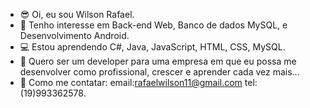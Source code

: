- 😎 Oi, eu sou Wilson Rafael.
- 📁 Tenho interesse em Back-end Web, Banco de dados MySQL, e Desenvolvimento Android.
- 💻 Estou aprendendo C#, Java, JavaScript, HTML, CSS, MySQL. 
- 💾 Quero ser um developer para uma empresa em que eu possa me desenvolver como profissional, crescer e aprender cada vez mais...
- 📩 Como me contatar: email:rafaelwilson11@gmail.com  tel:(19)993362578.

<!---
Wilson19954/Wilson19954 is a ✨ special ✨ repository because its `README.md` (this file) appears on your GitHub profile.
You can click the Preview link to take a look at your changes.
--->
